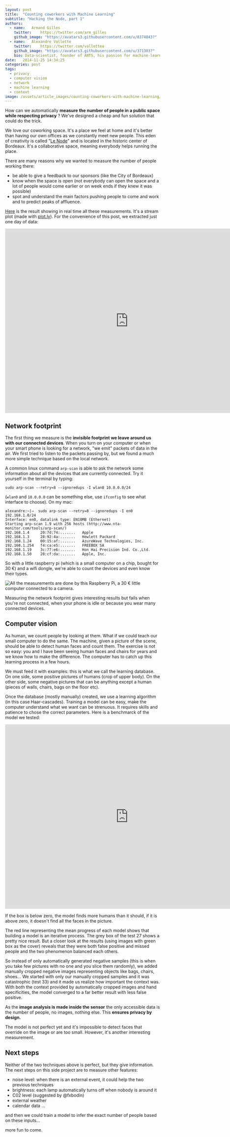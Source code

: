 ```yaml
---
layout: post
title:  "Counting coworkers with Machine Learning"
subtitle: "Hacking the Node, part 1"
authors:
  - name:   Armand Gilles
    twitter:    https://twitter.com/arm_gilles
    github_image: "https://avatars3.githubusercontent.com/u/8374843?"
  - name:   Alexandre Vallette
    twitter:    https://twitter.com/vallettea
    github_image: "https://avatars3.githubusercontent.com/u/371303?"
    bio: Data-scientist, founder of ANTS, his passion for machine-learning applied to geographical data and networks comes from his Phd in chaos theory. Open-data enthusiast, he is committed to show how open-innovation can lead to a better governance and economy.
date:   2014-11-25 14:34:25
categories: post
tags: 
  - privacy
  - computer vision
  - network
  - machine learning
  - context
image: /assets/article_images/counting-coworkers-with-machine-learning/cover.jpg
---
```


How can we automatically **measure the number of people in a public space while respecting privacy** ? We've designed a cheap and fun solution that could do the trick.

We love our coworking space. It's a place we feel at home and it's better than having our own offices as we constantly meet new people. This eden of creativity is called "[Le Node](http://bxno.de/)" and is located in the historic center of Bordeaux. It's a collaborative space, meaning everybody helps running the place. 

There are many reasons why we wanted to measure the number of people working there:

- be able to give a feedback to our sponsors (like the City of Bordeaux)
- know when the space is open (not everybody can open the space and a lot of people would come earlier or on week ends if they knew it was possible)
- spot and understand the main factors pushing people to come and work and to predict peaks of affluence.

[Here](https://plot.ly/~beingAnts/0/affluence/) is the result showing in real time all these measurements. It's a stream plot (made with [plot.ly](http://plot.ly)). For the convenience of this post, we extracted just one day of data:

<iframe width="800" height="600" frameborder="0" seamless="seamless" scrolling="no" src="https://plot.ly/~beingAnts/1.embed?width=800&height=600"></iframe>

## Network footprint

The first thing we measure is the **invisible footprint we leave around us with our connected devices**. When you turn on your computer or when your smart phone is looking for a network, "we emit" packets of data in the air. We first tried to listen to the packets passing by, but we found a much more simple technique based on the local network.

A common linux command `arp-scan` is able to ask the network some information about all the devices that are currently connected. Try it yourself in the terminal by typing:

```
sudo arp-scan --retry=8 --ignoredups -I wlan0 10.0.0.0/24
```

(`wlan0` and `10.0.0.0` can be something else, use `ifconfig` to see what interface to choose). On my mac:

```
alexandre:~|⇒  sudo arp-scan --retry=8 --ignoredups -I en0 192.168.1.0/24
Interface: en0, datalink type: EN10MB (Ethernet)
Starting arp-scan 1.9 with 256 hosts (http://www.nta-monitor.com/tools/arp-scan/)
192.168.1.4     20:7d:74:.......   Apple
192.168.1.3     28:92:4a:.......   Hewlett Packard
192.168.1.24    00:15:af:.......   AzureWave Technologies, Inc.
192.168.1.254   f4:ca:e5:.......   FREEBOX SA
192.168.1.19    3c:77:e6:.......   Hon Hai Precision Ind. Co.,Ltd.
192.168.1.50    28:cf:da:.......   Apple, Inc.
```

So with a little raspberry pi (which is a small computer on a chip, bought for 30 €) and a wifi dongle, we're able to count the devices and even know their types.

![All the measurements are done by this Raspberry Pi, a 30 € little computer connected to a camera.](/blog/assets/article_images/counting-coworkers-with-machine-learning/raspberry.jpg "Raspberry Pi")

Measuring the network footprint gives interesting results but fails when you're not connected, when your phone is idle or because you wear many connected devices.


## Computer vision

As human, we count people by looking at them. What if we could teach our small computer to do the same. The machine, given a picture of the scene, should be able to detect human faces and count them. The exercise is not so easy: you and I have been seeing human faces and chairs for years and we know how to make the difference. The computer has to catch up this learning process in a few hours. 

We must feed it with examples: this is what we call the learning database. On one side, some positive pictures of humans (crop of upper body). On the other side, some negative pictures that can be anything except a human (pieces of walls, chairs, bags on the floor etc).

Once the database (mostly manually) created, we use a learning algorithm (in this case Haar-cascades). Training a model can be easy, make the computer understand what we want can be strenuous. It requires skills and patience to chose the correct parameters. Here is a benchmarck of the model we tested:

<iframe width="800" height="600" frameborder="0" seamless="seamless" scrolling="no" src="https://plot.ly/~babou/62.embed?width=800&height=600"></iframe>

If the box is below zero, the model finds more humans than it should, if it is above zero, it doesn't find all the faces in the picture. 

The red line representing the mean progress of each model shows that building a model is an iterative process. The grey box of the test 27 shows a pretty nice result. But a closer look at the results (using images with green box as the cover) reveals that they were both false positive and missed people and the two phenomenon balanced each others. 

So instead of only automatically generated negative samples (this is when you take few pictures with no one and you slice them randomly), we added manually cropped negative images representing objects like bags, chairs, shoes... We started with only our manually cropped samples and it was catastrophic (test 33) and it made us realize how important the context was. With both the context provided by automatically cropped images and hand specificities, the model converged to a far better result with less false positive.

As the **image analysis is made inside the sensor** the only accessible data is the number of people, no images, nothing else. This **ensures privacy by design.**

The model is not perfect yet and it's impossible to detect faces that override on the image or are too small. However, it's another interesting measurement.

## Next steps

Neither of the two techniques above is perfect, but they give information. The next steps on this side project are to measure other features:

- noise level: when there is an external event, it could help the two previous techniques
- brightness: each lamp automatically turns off when nobody is around it
- C02 level (suggested by @fxbodin)
- external weather
- calendar data ...

and then we could train a model to infer the exact number of people based on these inputs...

more fun to come.


